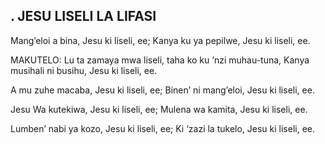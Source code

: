 ## . JESU LISELI LA LIFASI

Mang’eloi a bina, Jesu ki liseli, ee;
Kanya ku ya pepilwe, Jesu ki liseli, ee.

MAKUTELO:
Lu ta zamaya mwa liseli, taha ko ku ‘nzi muhau-tuna,
Kanya musihali ni busihu, Jesu ki liseli, ee.


A mu zuhe macaba, Jesu ki liseli, ee;
Binen’ ni mang’eloi, Jesu ki liseli, ee.


Jesu Wa kutekiwa, Jesu ki liseli, ee;
Mulena wa kamita, Jesu ki liseli, ee.


Lumben’ nabi ya kozo, Jesu ki liseli, ee;
Ki ‘zazi la tukelo, Jesu ki liseli, ee.


